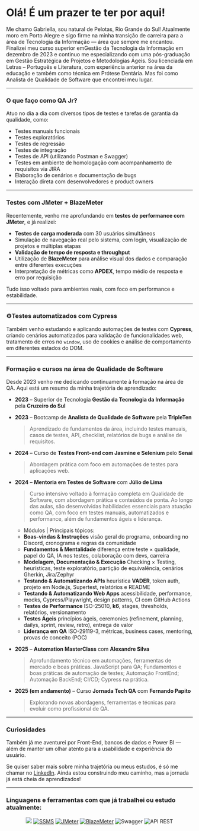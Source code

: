 # Olá! É um prazer te ter por aqui! 

Me chamo Gabriella, sou natural de Pelotas, Rio Grande do Sul! 
Atualmente moro em Porto Alegre e sigo firme na minha transição de carreira para a área de Tecnologia da Informação — área que sempre me encantou. Finalizei meu curso superior emGestão da Tecnologia da Informação em dezembro de 2023 e continuo me especializando com uma pós-graduação em Gestão Estratégica de Projetos e Metodologias Ágeis.
Sou licenciada em Letras – Português e Literatura, com experiência anterior na área da educação e também como técnica em Prótese Dentária. Mas foi como Analista de Qualidade de Software que encontrei meu lugar.

---

### O que faço como QA Jr?

Atuo no dia a dia com diversos tipos de testes e tarefas de garantia da qualidade, como:

- Testes manuais funcionais  
- Testes exploratórios  
- Testes de regressão  
- Testes de integração  
- Testes de API (utilizando Postman e Swagger)  
- Testes em ambiente de homologação com acompanhamento de requisitos via JIRA  
- Elaboração de cenários e documentação de bugs  
- Interação direta com desenvolvedores e product owners

---

### Testes com JMeter + BlazeMeter

Recentemente, venho me aprofundando em **testes de performance com JMeter**, e já realizei:
- **Testes de carga moderada** com 30 usuários simultâneos  
- Simulação de navegação real pelo sistema, com login, visualização de projetos e múltiplas etapas  
- **Validação de tempo de resposta e throughput**  
- Utilização de **BlazeMeter** para análise visual dos dados e comparação entre diferentes execuções  
- Interpretação de métricas como **APDEX**, tempo médio de resposta e erro por requisição

Tudo isso voltado para ambientes reais, com foco em performance e estabilidade.

---

### ⚙Testes automatizados com Cypress

Também venho estudando e aplicando automações de testes com **Cypress**, criando cenários automatizados para validação de funcionalidades web, tratamento de erros no `window`, uso de cookies e análise de comportamento em diferentes estados do DOM.

---

### Formação e cursos na área de Qualidade de Software

Desde 2023 venho me dedicando continuamente à formação na área de QA. Aqui está um resumo da minha trajetória de aprendizado:

- **2023** – Superior de Tecnologia **Gestão da Tecnologia da Informação** pela **Cruzeiro do Sul**
  
- **2023** – Bootcamp de **Analista de Qualidade de Software** pela **TripleTen**  
  > Aprendizado de fundamentos da área, incluindo testes manuais, casos de testes, API, checklist, relatórios de bugs e análise de requisitos.

- **2024** – Curso de **Testes Front-end com Jasmine e Selenium** pelo **Senai**  
  > Abordagem prática com foco em automações de testes para aplicações web.

- **2024** – **Mentoria em Testes de Software** com **Júlio de Lima**  
  > Curso intensivo voltado à formação completa em Qualidade de Software, com abordagem prática e conteúdos de ponta. Ao longo das aulas, são desenvolvidas habilidades essenciais para atuação como QA, com foco em testes manuais, automatizados e performance, além de fundamentos ágeis e liderança.
  - Módulos | Principais tópicos:
  - **Boas-vindas & Instruções** visão geral do programa, onboarding no Discord, cronograma e regras da comunidade
  - **Fundamentos & Mentalidade** diferença entre teste × qualidade, papel do QA, IA nos testes, colaboração com devs, carreira
  - **Modelagem, Documentação & Execução** Checking × Testing, heurísticas, teste exploratório, partição de equivalência, cenários Gherkin, Jira/Zephyr
  - **Testando & Automatizando APIs** heurística **VADER**, token auth, projeto em Node.js, Supertest, relatórios e README
  - **Testando & Automatizando Web Apps** acessibilidade, performance, mocks, Cypress/Playwright, design patterns, CI com GitHub Actions
  - **Testes de Performance** ISO-25010, **k6**, stages, thresholds, relatórios, versionamento
  - **Testes Ágeis** princípios ágeis, ceremonies (refinement, planning, dailys, sprint, review, retro), entrega de valor
  - **Liderança em QA** ISO-29119-3, métricas, business cases, mentoring, provas de conceito (POC) 

- **2025** – **Automation MasterClass** com **Alexandre Silva**  
  > Aprofundamento técnico em automações, ferramentas de mercado e boas práticas.
  > JavaScript para QA;
  > Fundamentos e boas práticas de automação de testes;
  > Automação FrontEnd;
  > Automação BackEnd;
  > CI/CD;
  > Cypress na prática.

- **2025 (em andamento)** – Curso **Jornada Tech QA** com **Fernando Papito** 
  > Explorando novas abordagens, ferramentas e técnicas para evoluir como profissional de QA.


---

### Curiosidades

Também já me aventurei por Front-End, bancos de dados e Power BI — além de manter um olhar atento para a usabilidade e experiência do usuário.

Se quiser saber mais sobre minha trajetória ou meus estudos, é só me chamar no [LinkedIn](https://www.linkedin.com/in/bibielilabraz). Ainda estou construindo meu caminho, mas a jornada já está cheia de aprendizados! 

---

### Linguagens e ferramentas com que já trabalhei ou estudo atualmente:

<p align="center">
  <a href="https://skillicons.dev">
    <img src="https://skillicons.dev/icons?i=html5,figma,html,mysql,postman,cypress,vscode,selenium,npm,github,discord,linkedin,instagram,azure,js,docker,ubuntu,nodejs,ts,gitlab,github,gherkin,mongodb" /></a>
  <a href="https://www.microsoft.com/en-us/sql-server/sql-server-downloads"><img src="https://img.shields.io/badge/SSMS-SQL%20Server%20Management%20Studio-blueviolet?logo=microsoftsqlserver&logoColor=white" alt="SSMS" /></a>
  <a href="https://jmeter.apache.org/"><img src="https://img.shields.io/badge/JMeter-Apache%20JMeter-ec2025?logo=apache&logoColor=white" alt="JMeter" /></a>
  <a href="https://www.blazemeter.com/"><img src="https://img.shields.io/badge/BlazeMeter-Performance%20Testing-orange?logo=blazemeter&logoColor=white" alt="BlazeMeter" /></a>
  <img src="https://img.shields.io/badge/Swagger-OpenAPI-green?logo=swagger&logoColor=white" alt="Swagger" />
  <img src="https://img.shields.io/badge/API%20REST-Testes%20e%20Validações-blue?logo=cloud&logoColor=white" alt="API REST" />
</p>

